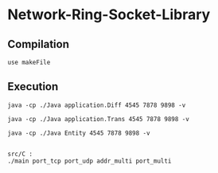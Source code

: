 # Network-Ring-Socket-Library

## Compilation
	use makeFile

## Execution

	java -cp ./Java application.Diff 4545 7878 9898 -v

	java -cp ./Java application.Trans 4545 7878 9898 -v

	java -cp ./Java Entity 4545 7878 9898 -v


	src/C :
	./main port_tcp port_udp addr_multi port_multi
